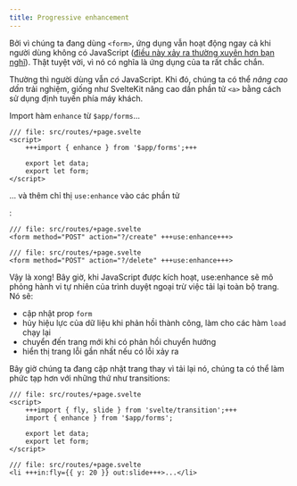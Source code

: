 ```yaml
---
title: Progressive enhancement
---
```


Bởi vì chúng ta đang dùng `<form>`, ứng dụng vẫn hoạt động ngay cả khi người dùng không có JavaScript ([điều này xảy ra thường xuyên hơn bạn nghĩ](https://kryogenix.org/code/browser/everyonehasjs.html)). Thật tuyệt vời, vì nó có nghĩa là ứng dụng của ta rất chắc chắn.

Thường thì người dùng vẫn _có_ JavaScript. Khi đó, chúng ta có thể _nâng cao dần_ trải nghiệm, giống như SvelteKit nâng cao dần phần tử `<a>` bằng cách sử dụng định tuyến phía máy khách.

Import hàm `enhance` từ `$app/forms`...

```svelte
/// file: src/routes/+page.svelte
<script>
	+++import { enhance } from '$app/forms';+++

	export let data;
	export let form;
</script>
```

... và thêm chỉ thị `use:enhance` vào các phần tử <form>:

```svelte
/// file: src/routes/+page.svelte
<form method="POST" action="?/create" +++use:enhance+++>
```

```svelte
/// file: src/routes/+page.svelte
<form method="POST" action="?/delete" +++use:enhance+++>
```

Vậy là xong! Bây giờ, khi JavaScript được kích hoạt, use:enhance sẽ mô phỏng hành vi tự nhiên của trình duyệt ngoại trừ việc tải lại toàn bộ trang. Nó sẽ:

- cập nhật prop `form`
- hủy hiệu lực của dữ liệu khi phản hồi thành công, làm cho các hàm `load` chạy lại
- chuyển đến trang mới khi có phản hồi chuyển hướng
- hiển thị trang lỗi gần nhất nếu có lỗi xảy ra

Bây giờ chúng ta đang cập nhật trang thay vì tải lại nó, chúng ta có thể làm phức tạp hơn với những thứ như transitions:

```svelte
/// file: src/routes/+page.svelte
<script>
	+++import { fly, slide } from 'svelte/transition';+++
	import { enhance } from '$app/forms';

	export let data;
	export let form;
</script>
```

```svelte
/// file: src/routes/+page.svelte
<li +++in:fly={{ y: 20 }} out:slide+++>...</li>
```
